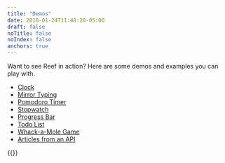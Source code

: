 ```yaml
---
title: "Demos"
date: 2018-01-24T11:48:20-05:00
draft: false
noTitle: false
noIndex: false
anchors: true
---
```


Want to see Reef in action? Here are some demos and examples you can play with.

- [Clock](https://codepen.io/cferdinandi/pen/WNjXdNR)
- [Mirror Typing](https://codepen.io/cferdinandi/pen/MWmOrWr)
- [Pomodoro Timer](https://codepen.io/cferdinandi/pen/JjNOMjw)
- [Stopwatch](https://codepen.io/cferdinandi/pen/oNWopNO)
- [Progress Bar](https://codepen.io/cferdinandi/pen/GRmOygJ)
- [Todo List](https://codepen.io/cferdinandi/pen/QWvOawv)
- [Whack-a-Mole Game](https://codepen.io/cferdinandi/pen/yLbPpyP)
- [Articles from an API](https://codepen.io/cferdinandi/pen/GRmOyRg)

{{<mailchimp intro="true">}}